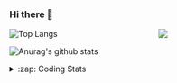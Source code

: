 ### Hi there 👋

<!--
**tao8687/tao8687** is a ✨ _special_ ✨ repository because its `README.md` (this file) appears on your GitHub profile.

Here are some ideas to get you started:

- 🔭 I’m currently working on ...
- 🌱 I’m currently learning ...
- 👯 I’m looking to collaborate on ...
- 🤔 I’m looking for help with ...
- 💬 Ask me about ...
- 📫 How to reach me: ...
- 😄 Pronouns: ...
- ⚡ Fun fact: ...
-->

<img align='right' src="https://media.giphy.com/media/M9gbBd9nbDrOTu1Mqx/giphy.gif" width="240">

  
![Top Langs](https://github-readme-stats.vercel.app/api/top-langs/?username=tao8687&layout=compact&title_color=23238E&text_color=A67D3D)

![Anurag's github stats](https://github-readme-stats.vercel.app/api?username=tao8687&show_icons=true&&text_color=A67D3D&title_color=23238E&show_icons=false&count_private=true&hide=stars)

<details>
  <summary>:zap: Coding Stats</summary>
  <br>
    
<!--START_SECTION:waka-->
![Code Time](http://img.shields.io/badge/Code%20Time-1%2C220%20hrs%2027%20mins-blue)

![Profile Views](http://img.shields.io/badge/Profile%20Views-0-blue)

**🐱 My GitHub Data** 

> 📦 1.5 MB Used in GitHub's Storage 
 > 
> 🏆 135 Contributions in the Year 2023
 > 
> 🚫 Not Opted to Hire
 > 
> 📜 50 Public Repositories 
 > 
> 🔑 22 Private Repositories 
 > 
**I'm an Early 🐤** 

```text
🌞 Morning                1003 commits        █████████████████████░░░░   83.10 % 
🌆 Daytime                84 commits          ██░░░░░░░░░░░░░░░░░░░░░░░   06.96 % 
🌃 Evening                116 commits         ██░░░░░░░░░░░░░░░░░░░░░░░   09.61 % 
🌙 Night                  4 commits           ░░░░░░░░░░░░░░░░░░░░░░░░░   00.33 % 
```
📅 **I'm Most Productive on Wednesday** 

```text
Monday                   174 commits         ████░░░░░░░░░░░░░░░░░░░░░   14.42 % 
Tuesday                  161 commits         ███░░░░░░░░░░░░░░░░░░░░░░   13.34 % 
Wednesday                227 commits         █████░░░░░░░░░░░░░░░░░░░░   18.81 % 
Thursday                 152 commits         ███░░░░░░░░░░░░░░░░░░░░░░   12.59 % 
Friday                   170 commits         ████░░░░░░░░░░░░░░░░░░░░░   14.08 % 
Saturday                 166 commits         ███░░░░░░░░░░░░░░░░░░░░░░   13.75 % 
Sunday                   157 commits         ███░░░░░░░░░░░░░░░░░░░░░░   13.01 % 
```


📊 **This Week I Spent My Time On** 

```text
🕑︎ Time Zone: Asia/Shanghai

💬 Programming Languages: 
C                        29 hrs 1 min        ████████████████░░░░░░░░░   62.95 % 
Text                     9 hrs 36 mins       █████░░░░░░░░░░░░░░░░░░░░   20.83 % 
Python                   5 hrs 32 mins       ███░░░░░░░░░░░░░░░░░░░░░░   12.03 % 
C++                      1 hr                █░░░░░░░░░░░░░░░░░░░░░░░░   02.19 % 
Makefile                 36 mins             ░░░░░░░░░░░░░░░░░░░░░░░░░   01.33 % 

🔥 Editors: 
VS Code                  46 hrs 5 mins       █████████████████████████   100.00 % 

🐱‍💻 Projects: 
vc0768                   45 hrs 54 mins      █████████████████████████   99.61 % 
TS0845_208               5 mins              ░░░░░░░░░░░░░░░░░░░░░░░░░   00.20 % 
VC0768_NPU_ToolKits_V1.0.3 mins              ░░░░░░░░░░░░░░░░░░░░░░░░░   00.11 % 
sylixOS                  2 mins              ░░░░░░░░░░░░░░░░░░░░░░░░░   00.07 % 
pto2caffe                0 secs              ░░░░░░░░░░░░░░░░░░░░░░░░░   00.01 % 

💻 Operating System: 
Linux                    46 hrs 5 mins       █████████████████████████   100.00 % 
```

**I Mostly Code in Python** 

```text
Python                   9 repos             ████████░░░░░░░░░░░░░░░░░   31.03 % 
C++                      7 repos             ██████░░░░░░░░░░░░░░░░░░░   24.14 % 
JavaScript               2 repos             ██░░░░░░░░░░░░░░░░░░░░░░░   06.90 % 
Batchfile                1 repo              █░░░░░░░░░░░░░░░░░░░░░░░░   03.45 % 
HTML                     1 repo              █░░░░░░░░░░░░░░░░░░░░░░░░   03.45 % 
```



**Timeline**

![Lines of Code chart](https://raw.githubusercontent.com/tao8687/tao8687/master/assets/bar_graph.png)


 Last Updated on 13/05/2023 01:20:19 UTC
<!--END_SECTION:waka-->
</details>

